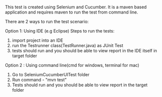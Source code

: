 This test is created using Selenium and Cucumber. It is a maven based application and requires maven to run the test from command line.


There are 2 ways to run the test scenario:

Option 1:
Using IDE (e.g Eclipse)
Steps to run the tests:
1. import project into an IDE
2. run the Testrunner class(TestRunner.java) as JUnit Test
3. tests should run and you should be able to view report in the IDE itself in target folder

Option 2 :
Using command line(cmd for windows, terminal for mac)
1. Go to SeleniumCucumberUITest folder
2. Run command - "mvn test"
3. Tests should run and you should be able to view report in the target folder

